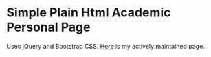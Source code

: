 # Simple Plain Html Academic Personal Page

Uses jQuery and Bootstrap CSS. [Here](https://cs.cmu.edu/~junweil) is my actively maintained page.
